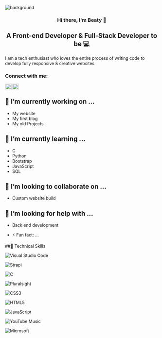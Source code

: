 <p>
<img src="https://user-images.githubusercontent.com/68201843/158017840-91acba38-b532-4755-aebf-04e4f153f85b.jpg" alt="background">
</p>

<h3 align="center">Hi there, I'm Beaty 👋 </h3>

<h2 align="center">A Front-end Developer & Full-Stack Developer to be 💻</h2>

I am a tech enthusiast who loves the entire process of writing code to develop fully responsive & creative websites

### Connect with me:

<a href="https://www.linkedin.com/in/beatymueni/"><img align="left" src="https://raw.githubusercontent.com/beaty84/beaty84/main/images/linkedin.svg" alt="Beaty | LinkedIn" width="21px"/></a>
<a href="https://instagram.com/beaty_bee84"><img align="left" src="https://raw.githubusercontent.com/beaty84/beaty84/main/images/instagram.svg" alt="Beaty | Instagram" width="21px"/></a>

</br>


## 🔭 I’m currently working on ...
- My website
- My first blog
- My old Projects

## 🌱 I’m currently learning ...
- C
- Python
- Bootstrap
- JavaScript
- SQL

## 👯 I’m looking to collaborate on ...
- Custom website build

## 🤔 I’m looking for help with ...
- Back end development


- ⚡ Fun fact: ...

##💼 Technical Skills

![Visual Studio Code](https://img.shields.io/badge/Visual%20Studio%20Code-0078d7.svg?style=for-the-badge&logo=visual-studio-code&logoColor=white)

![Strapi](https://img.shields.io/badge/strapi-%232E7EEA.svg?style=for-the-badge&logo=strapi&logoColor=white)

![C](https://img.shields.io/badge/c-%2300599C.svg?style=for-the-badge&logo=c&logoColor=white)

![Pluralsight](https://img.shields.io/badge/Pluralsight-EE3057?style=for-the-badge&logo=pluralsight&logoColor=white)

![CSS3](https://img.shields.io/badge/css3-%231572B6.svg?style=for-the-badge&logo=css3&logoColor=white)

![HTML5](https://img.shields.io/badge/html5-%23E34F26.svg?style=for-the-badge&logo=html5&logoColor=white)

![JavaScript](https://img.shields.io/badge/javascript-%23323330.svg?style=for-the-badge&logo=javascript&logoColor=%23F7DF1E)

![YouTube Music](https://img.shields.io/badge/YouTube_Music-FF0000?style=for-the-badge&logo=youtube-music&logoColor=white)

![Microsoft](https://img.shields.io/badge/Microsoft-0078D4?style=for-the-badge&logo=microsoft&logoColor=white)


